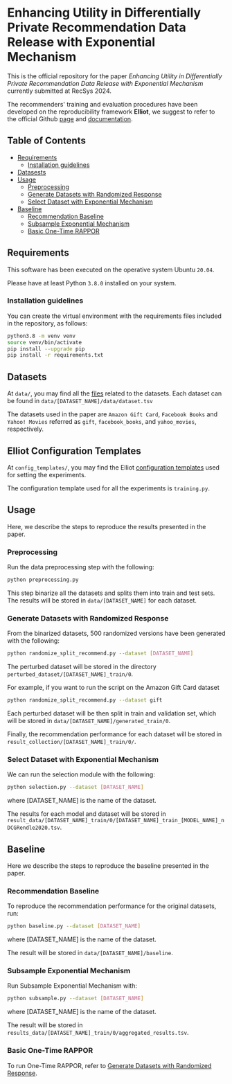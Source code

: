 # Enhancing Utility in Differentially Private Recommendation Data Release with Exponential Mechanism
This is the official repository for the paper *Enhancing Utility in Differentially Private Recommendation Data Release with Exponential Mechanism* currently submitted at RecSys 2024.


The recommenders' training and evaluation procedures have been developed on the reproducibility framework **Elliot**,
we suggest to refer to the official Github [page](https://github.com/sisinflab/elliot) and [documentation](https://elliot.readthedocs.io/en/latest/).

## Table of Contents

- [Requirements](#requirements)
  - [Installation guidelines](#installation-guidelines)
- [Datasests](#datasets)
- [Usage](#usage)
  - [Preprocessing](#preprocessing)
  - [Generate Datasets with Randomized Response](#generate-datasets-with-randomized-response)
  - [Select Dataset with Exponential Mechanism](#select-dataset-with-exponential-mechanism)
- [Baseline](#baseline)
  - [Recommendation Baseline](#recommendation-baseline)
  - [Subsample Exponential Mechanism](#subsample-exponential-mechanism)
  - [Basic One-Time RAPPOR](#basic-one-time-rappor)

## Requirements

This software has been executed on the operative system Ubuntu `20.04`.

Please have at least Python `3.8.0` installed on your system.

### Installation guidelines

You can create the virtual environment with the requirements files included in the repository, as follows:

```bash
python3.8 -m venv venv
source venv/bin/activate
pip install --upgrade pip
pip install -r requirements.txt
```

## Datasets

At `data/`, you may find all the [files](https://github.com/sisinflab/LHider/tree/main/data) related to the datasets. Each dataset can be found in `data/[DATASET_NAME]/data/dataset.tsv`

The datasets used in the paper are `Amazon Gift Card`, `Facebook Books` and `Yahoo! Movies` referred as
`gift`, `facebook_books`, and `yahoo_movies`, respectively. 
## Elliot Configuration Templates

At `config_templates/`, you may find the Elliot [configuration templates](https://github.com/sisinflab/LHider/tree/main/config_templates) used for setting the experiments. 

The configuration template used for all the experiments is `training.py`.

## Usage

Here, we describe the steps to reproduce the results presented in the paper. 

### Preprocessing

Run the data preprocessing step with the following:

```bash
python preprocessing.py
```

This step binarize all the datasets and splits them into train and test sets. The results will be stored in `data/[DATASET_NAME]` for each dataset.

### Generate Datasets with Randomized Response

From the binarized datasets, 500 randomized versions have been generated with the following:

```bash
python randomize_split_recommend.py --dataset [DATASET_NAME]
```
The perturbed dataset will be stored in the directory `perturbed_dataset/[DATASET_NAME]_train/0`.

For example, if you want to run the script on the Amazon Gift Card dataset
```bash
python randomize_split_recommend.py --dataset gift
```

Each perturbed dataset will be then split in train and validation set, which will be stored in `data/[DATASET_NAME]/generated_train/0`.

Finally, the recommendation performance for each dataset will be stored in `result_collection/[DATASET_NAME]_train/0/`.

### Select Dataset with Exponential Mechanism

We can run the selection module with the following:

```bash
python selection.py --dataset [DATASET_NAME]
```
where [DATASET_NAME] is the name of the dataset.

The results for each model and dataset will be stored in `result_data/[DATASET_NAME]_train/0/[DATASET_NAME]_train_[MODEL_NAME]_nDCGRendle2020.tsv`.

## Baseline

Here we describe the steps to reproduce the baseline presented in the paper. 

### Recommendation Baseline

To reproduce the recommendation performance for the original datasets, run:

```bash
python baseline.py --dataset [DATASET_NAME]
```
where [DATASET_NAME] is the name of the dataset.

The result will be stored in `data/[DATASET_NAME]/baseline`.

### Subsample Exponential Mechanism

Run Subsample Exponential Mechanism with:
```bash
python subsample.py --dataset [DATASET_NAME]
```
where [DATASET_NAME] is the name of the dataset.


The result will be stored in `results_data/[DATASET_NAME]_train/0/aggregated_results.tsv`.

### Basic One-Time RAPPOR

To run One-Time RAPPOR, refer to [Generate Datasets with Randomized Response](#generate-datasets-with-randomized-response).
